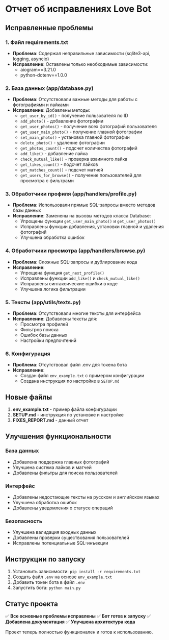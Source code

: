 # Отчет об исправлениях Love Bot

## Исправленные проблемы

### 1. Файл requirements.txt
- **Проблема**: Содержал неправильные зависимости (sqlite3-api, logging, asyncio)
- **Исправление**: Оставлены только необходимые зависимости:
  - aiogram==3.21.0
  - python-dotenv==1.0.0

### 2. База данных (app/database.py)
- **Проблема**: Отсутствовали важные методы для работы с фотографиями и лайками
- **Исправление**: Добавлены методы:
  - `get_user_by_id()` - получение пользователя по ID
  - `add_photo()` - добавление фотографии
  - `get_user_photos()` - получение всех фотографий пользователя
  - `get_user_main_photo()` - получение главной фотографии
  - `set_main_photo()` - установка главной фотографии
  - `delete_photo()` - удаление фотографии
  - `get_photos_count()` - подсчет количества фотографий
  - `add_like()` - добавление лайка
  - `check_mutual_like()` - проверка взаимного лайка
  - `get_likes_count()` - подсчет лайков
  - `get_matches_count()` - подсчет матчей
  - `get_users_for_browse()` - получение пользователей для просмотра с фильтрами

### 3. Обработчики профиля (app/handlers/profile.py)
- **Проблема**: Использовали прямые SQL-запросы вместо методов базы данных
- **Исправление**: Заменены на вызовы методов класса Database:
  - Упрощены функции `get_user_main_photo()` и `get_user_photos()`
  - Исправлены функции добавления, установки главной и удаления фотографий
  - Улучшена обработка ошибок

### 4. Обработчики просмотра (app/handlers/browse.py)
- **Проблема**: Сложные SQL-запросы и дублирование кода
- **Исправление**: 
  - Упрощена функция `get_next_profile()`
  - Исправлены функции `add_like()` и `check_mutual_like()`
  - Исправлены синтаксические ошибки в коде
  - Улучшена логика фильтрации

### 5. Тексты (app/utils/texts.py)
- **Проблема**: Отсутствовали многие тексты для интерфейса
- **Исправление**: Добавлены тексты для:
  - Просмотра профилей
  - Фильтров поиска
  - Ошибок базы данных
  - Настройки предпочтений

### 6. Конфигурация
- **Проблема**: Отсутствовал файл .env для токена бота
- **Исправление**: 
  - Создан файл `env_example.txt` с примером конфигурации
  - Создана инструкция по настройке в `SETUP.md`

## Новые файлы

1. **env_example.txt** - пример файла конфигурации
2. **SETUP.md** - инструкция по установке и настройке
3. **FIXES_REPORT.md** - данный отчет

## Улучшения функциональности

### База данных
- Добавлена поддержка главных фотографий
- Улучшена система лайков и матчей
- Добавлены фильтры для поиска пользователей

### Интерфейс
- Добавлены недостающие тексты на русском и английском языках
- Улучшена обработка ошибок
- Добавлены уведомления о статусе операций

### Безопасность
- Улучшена валидация входных данных
- Добавлены проверки существования пользователей
- Исправлены потенциальные SQL-инъекции

## Инструкции по запуску

1. Установить зависимости: `pip install -r requirements.txt`
2. Создать файл `.env` на основе `env_example.txt`
3. Добавить токен бота в файл `.env`
4. Запустить бота: `python main.py`

## Статус проекта

✅ **Все основные проблемы исправлены**
✅ **Бот готов к запуску**
✅ **Добавлена документация**
✅ **Улучшена архитектура кода**

Проект теперь полностью функционален и готов к использованию. 